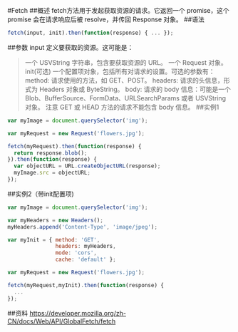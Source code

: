 #Fetch
##概述
fetch方法用于发起获取资源的请求。它返回一个 promise，这个 promise 会在请求响应后被 resolve，并传回 Response 对象。
##语法
```javascript
fetch(input, init).then(function(response) { ... });
```
##参数
input
定义要获取的资源。这可能是：
>一个 USVString 字符串，包含要获取资源的 URL。
>一个 Request 对象。
init(可选)
一个配置项对象，包括所有对请求的设置。可选的参数有：
>method: 请求使用的方法，如 GET、POST。
>headers: 请求的头信息，形式为 Headers 对象或 ByteString。
>body: 请求的 body 信息：可能是一个 Blob、BufferSource、FormData、URLSearchParams 或者 USVString 对象。
       注意 GET 或 HEAD 方法的请求不能包含 body 信息。
##实例1
```javascript
var myImage = document.querySelector('img');

var myRequest = new Request('flowers.jpg');

fetch(myRequest).then(function(response) {
  return response.blob();
}).then(function(response) {
  var objectURL = URL.createObjectURL(response);
  myImage.src = objectURL;
});
```
##实例2（带init配置项)
```javascript
var myImage = document.querySelector('img');

var myHeaders = new Headers();
myHeaders.append('Content-Type', 'image/jpeg');

var myInit = { method: 'GET',
               headers: myHeaders,
               mode: 'cors',
               cache: 'default' };

var myRequest = new Request('flowers.jpg');

fetch(myRequest,myInit).then(function(response) {
  ... 
});
```
##资料
https://developer.mozilla.org/zh-CN/docs/Web/API/GlobalFetch/fetch
